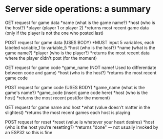 # Server side operations: a summary

GET request for game data
    *name (what is the game name?)
    *host (who is the host?)
	*player (player 1 or player 2)
	*returns most recent game data (only if the player is not the one who posted last)

POST request for game data (USES BODY)
	*MUST input 5 variables, each labeled variable_1 to variable_5
	*host (who is the host?)
	*name (what is the game name?)
	*player (who is the player?)
	*returns the most recent data where the player didn't post (for the moment)

GET request for game code
	*game_name (NOT name! Used to differentiate between code and game)
	*host (who is the host?)
    *returns the most recent game code

POST request for game code (USES BODY)
	*game_name (what is the game's name?)
	*game_code (insert game code here)
	*host (who is the host)
	*returns the most recent post(for the moment)

GET request for game name and host
	*what (value doesn't matter in the slightest)
	*returns the most recent games each host is playing

POST request for reset
	*reset (value is whatever your heart desires)
	*host (who is the host you're resetting?)
    *returns "done" -- not usually invoked by an ESP32 so this is fine
	

